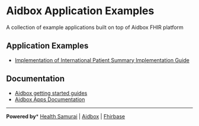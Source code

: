 # Aidbox Application Examples

A collection of example applications built on top of Aidbox FHIR platform

## Application Examples

- [Implementation of International Patient Summary Implementation Guide](/ips_ig)


## Documentation

- [Aidbox getting started guides](https://docs.aidbox.app/getting-started?utm_source=github&utm_medium=readme&utm_campaign=app-examples-repo) 
- [Aidbox Apps Documentation](https://docs.aidbox.app/app-development/aidbox-sdk/aidbox-apps?utm_source=github&utm_medium=readme&utm_campaign=app-examples-repo)

***
**Powered by*** [Health Samurai](http://www.health-samurai.io) | [Aidbox](http://www.health-samurai.io/aidbox) | [Fhirbase](http://www.health-samurai.io/fhirbase)
